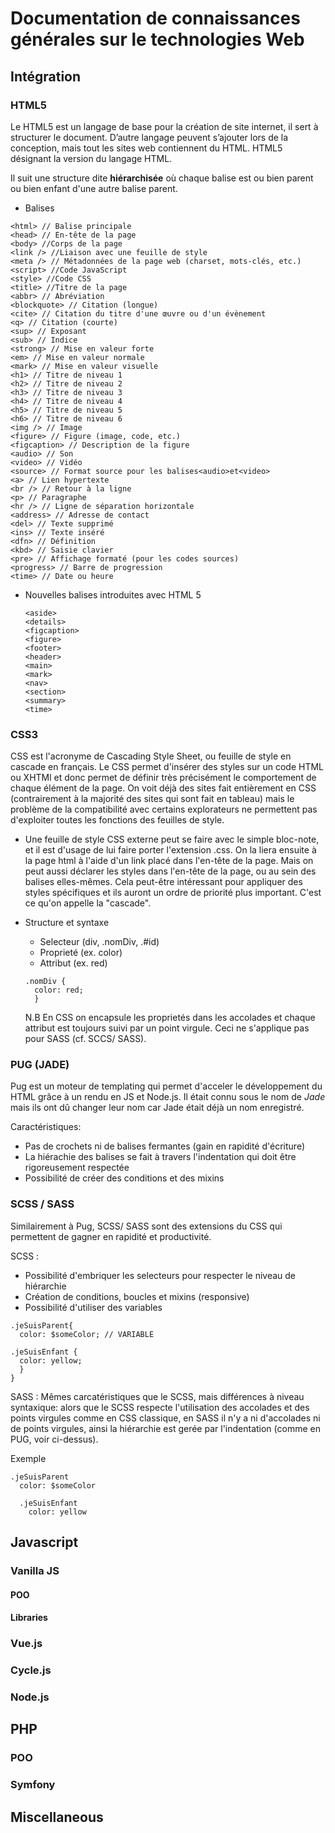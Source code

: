 # Documentation de connaissances générales sur le technologies Web

## Intégration

### HTML5

Le HTML5 est un langage de base pour la création de site internet, il sert à structurer le document. D’autre langage peuvent s’ajouter lors de la conception, mais tout les sites web contiennent du HTML. HTML5 désignant la version du langage HTML.

Il suit une structure dite **hiérarchisée** où chaque balise est ou bien parent ou bien enfant d'une autre balise parent.

* Balises
```
<html> // Balise principale
<head> // En-tête de la page
<body> //Corps de la page
<link /> //Liaison avec une feuille de style
<meta /> // Métadonnées de la page web (charset, mots-clés, etc.)
<script> //Code JavaScript
<style> //Code CSS
<title> //Titre de la page
<abbr> // Abréviation
<blockquote> // Citation (longue)
<cite> // Citation du titre d'une œuvre ou d'un évènement
<q> // Citation (courte)
<sup> // Exposant
<sub> // Indice
<strong> // Mise en valeur forte
<em> // Mise en valeur normale
<mark> // Mise en valeur visuelle
<h1> // Titre de niveau 1
<h2> // Titre de niveau 2
<h3> // Titre de niveau 3
<h4> // Titre de niveau 4
<h5> // Titre de niveau 5
<h6> // Titre de niveau 6
<img /> // Image
<figure> // Figure (image, code, etc.)
<figcaption> // Description de la figure
<audio> // Son
<video> // Vidéo
<source> // Format source pour les balises<audio>et<video>
<a> // Lien hypertexte
<br /> // Retour à la ligne
<p> // Paragraphe
<hr /> // Ligne de séparation horizontale
<address> // Adresse de contact
<del> // Texte supprimé
<ins> // Texte inséré
<dfn> // Définition
<kbd> // Saisie clavier
<pre> // Affichage formaté (pour les codes sources)
<progress> // Barre de progression
<time> // Date ou heure
```

* Nouvelles balises introduites avec HTML 5
  ```<article>
  <aside>
  <details>
  <figcaption>
  <figure>
  <footer>
  <header>
  <main>
  <mark>
  <nav>
  <section>
  <summary>
  <time>

### CSS3

CSS est l'acronyme de Cascading Style Sheet, ou feuille de style en cascade en français.
Le CSS permet d'insérer des styles sur un code HTML ou XHTMl et donc permet de définir très précisément le comportement de chaque élément de la page.
On voit déjà des sites fait entièrement en CSS (contrairement à la majorité des sites qui sont fait en tableau) mais le problème de la compatibilité avec certains explorateurs ne permettent pas d'exploiter toutes les fonctions des feuilles de style.

* Une feuille de style CSS externe peut se faire avec le simple bloc-note, et il est d'usage de lui faire porter l'extension .css. On la liera ensuite à la page html à l'aide d'un link placé dans l'en-tête de la page.
Mais on peut aussi déclarer les styles dans l'en-tête de la page, ou au sein des balises elles-mêmes. Cela peut-être intéressant pour appliquer des styles spécifiques et ils auront un ordre de priorité plus important. C'est ce qu'on appelle la "cascade".

* Structure et syntaxe
  * Selecteur (div, .nomDiv, .#id)
  * Proprieté (ex. color)
  * Attribut (ex. red)
  ```
  .nomDiv {
    color: red;
    }
  ```
  
  N.B En CSS on encapsule les proprietés dans les accolades et chaque attribut est toujours suivi par un point virgule. Ceci ne s'applique pas pour SASS (cf. SCCS/ SASS).



### PUG (JADE)

Pug est un moteur de templating qui permet d'acceler le développement du HTML grâce à un rendu en JS et Node.js.
Il était connu sous le nom de *Jade* mais ils ont dû changer leur nom car Jade était déjà un nom enregistré.

Caractéristiques:

  * Pas de crochets ni de balises fermantes (gain en rapidité d'écriture)
  * La hiérachie des balises se fait à travers l'indentation qui doit être rigoreusement respectée
  * Possibilité de créer des conditions et des mixins



### SCSS / SASS 

Similairement à Pug, SCSS/ SASS sont des extensions du CSS qui permettent de gagner en rapidité et productivité.

SCSS :
  * Possibilité d'embriquer les selecteurs pour respecter le niveau de hiérarchie
  * Création de conditions, boucles et mixins (responsive)
  * Possibilité d'utiliser des variables
  
```
.jeSuisParent{
  color: $someColor; // VARIABLE
  
.jeSuisEnfant {
  color: yellow;
  }
}
```
  
SASS :
Mêmes carcatéristiques que le SCSS, mais différences à niveau syntaxique: alors que le SCSS respecte l'utilisation des accolades et des points virgules comme en CSS classique, en SASS il n'y a ni d'accolades ni de points virgules, ainsi la hiérarchie est gerée par l'indentation (comme en PUG, voir ci-dessus).

Exemple 

```
.jeSuisParent
  color: $someColor
  
  .jeSuisEnfant
    color: yellow
```

## Javascript

### Vanilla JS

#### POO

#### Libraries

### Vue.js

### Cycle.js

### Node.js

## PHP

### POO

### Symfony


## Miscellaneous 
